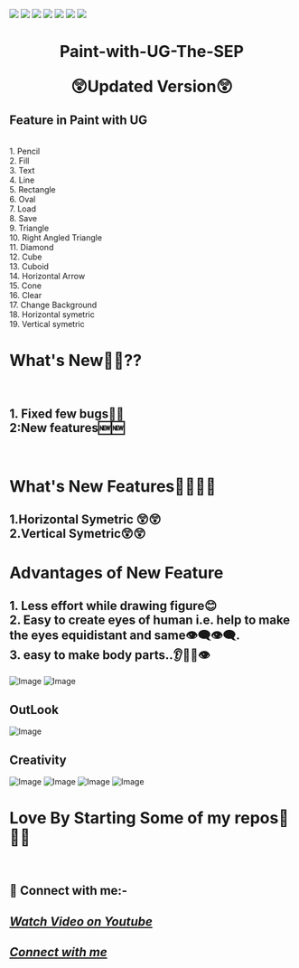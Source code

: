 ![](https://img.shields.io/badge/Welcome-Developers-sliver.svg) 
![](https://img.shields.io/badge/Programming_Language-c++-blue.svg)
![](https://img.shields.io/badge/Library-Graphics.h-gold.svg)
![](https://img.shields.io/badge/Platform-Desktop_Development-green.svg)
![](https://img.shields.io/badge/Status-Beta-green.svg)
![](https://img.shields.io/badge/Version-CodeBlocks_20.03-red.svg)
![](https://img.shields.io/badge/Version-updated-blue.svg)
<h1><p align="center">Paint-with-UG-The-SEP</p>
<p align="center">😲Updated Version😲</p> </h1>
<h2> Feature in Paint with UG</h2><br>
1. Pencil <br>
2. Fill<br>
3. Text<br>
4. Line <br>
5. Rectangle<br>
6. Oval<br>
7. Load <br>
8. Save<br>
9. Triangle<br>
10. Right Angled Triangle<br>
11. Diamond<br>
12. Cube<br>
13. Cuboid<br>
14. Horizontal Arrow<br>
15. Cone<br>
16. Clear<br>
17. Change Background<br>
18. Horizontal symetric<br>
19. Vertical symetric<br>
<h1>What's New👀👀??</h1><br>
<h2>1. Fixed few bugs🐛🐛</br>
2:New features🆕🆕</h2></br>
<h1>What's New Features🤔🤔🤔🤔</h1>
<h2>1.Horizontal Symetric 😲😲</br>
    2.Vertical Symetric😲😲</h2>
<h1>Advantages of New Feature</h1>
<h2>1. Less effort while drawing figure😊</br>
    2. Easy to create eyes of human i.e. help  to make the eyes equidistant and same👁‍🗨👁‍🗨.</br>
    3. easy to make body parts..👂👃👅👁</br></h2>
<img src="https://github.com/UG-SEP/Project-Guidance/blob/main/Desktop%20Application/Advanced/C%2B%2B/Paint%20With%20UG/screenshot/doremon.jpg" alt="Image" >
<img src="https://github.com/UG-SEP/Project-Guidance/blob/main/Desktop%20Application/Advanced/C%2B%2B/Paint%20With%20UG/screenshot/verti_sym.jpg" alt="Image" >
<h2>OutLook</h2>
 <img src="https://github.com/UG-SEP/Project-Guidance/blob/main/Desktop%20Application/Advanced/C%2B%2B/Paint%20With%20UG/screenshot/new%20look.jpg" alt="Image" >
 <h2>Creativity</h2> 
 <img src="https://github.com/UG-SEP/Project-Guidance/blob/main/Desktop%20Application/Advanced/C%2B%2B/Paint%20With%20UG/screenshot/Screenshot%202021-02-09%20215935.jpg" alt="Image" >
 <img src="https://github.com/UG-SEP/Project-Guidance/blob/main/Desktop%20Application/Advanced/C%2B%2B/Paint%20With%20UG/screenshot/Screenshot%202021-02-09%20223034.jpg" alt="Image">
 <img src="https://github.com/UG-SEP/Project-Guidance/blob/main/Desktop%20Application/Advanced/C%2B%2B/Paint%20With%20UG/screenshot/Screenshot%202021-02-09%20223338.jpg" alt="Image">
 <img src="https://github.com/UG-SEP/Project-Guidance/blob/main/Desktop%20Application/Advanced/C%2B%2B/Paint%20With%20UG/screenshot/Screenshot%202021-02-09%20223744.jpg" alt="Image">
<h1> Love By Starting Some of my repos💖💖💖</h1><br>
<h2> 🤝 Connect with me:-</h2>
<h2><a href="https://youtu.be/yV6qC1A3YCk" ><i>Watch Video on Youtube</i></a></h2> 
<h2><a href="https://www.linkedin.com/in/ujjwal-gupta-ug-233543202/"><i>Connect with me </i></a></h2> 
